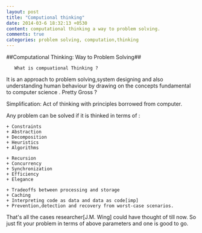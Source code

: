 ```yaml
---
layout: post
title: "Computional thinking"
date: 2014-03-6 18:32:13 +0530
content: computational thinking a way to problem solving.
comments: true
categories: problem solving, computation,thinking
---
```




##Computational Thinking: Way to Problem Solving##

>
       What is compuational Thinking ?

It is an approach to problem solving,system designing and also understanding human behaviour by drawing on the concepts fundamental to computer science . Pretty Gross ?

Simplification: Act of thinking with principles borrowed from computer.

Any problem can be solved if it is thinked in terms of :  
>    

    + Constraints   
    + Abstraction  
    + Decomposition  
    + Heuristics  
    + Algorithms  

    + Recursion  
    + Concurrency  
    + Synchronization  
    + Efficiency  
    + Elegance  

    + Tradeoffs between processing and storage  
    + Caching  
    + Interpreting code as data and data as code[imp]  
    + Prevention,detection and recovery from worst-case scenarios.  


That's all the cases researcher[J.M. Wing] could have thought of till now. So just fit your problem in terms of above parameters and one is good to go.

  
  